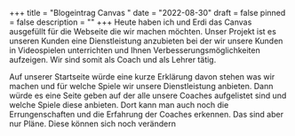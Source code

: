 +++
title = "Blogeintrag Canvas "
date = "2022-08-30"
draft = false
pinned = false
description = ""
+++
Heute haben ich und Erdi das Canvas ausgefüllt für die Webseite die wir machen möchten. Unser Projekt ist es unseren Kunden eine Dienstleistung anzubieten bei der wir unsere Kunden in Videospielen unterrichten und Ihnen  Verbesserungsmöglichkeiten aufzeigen. Wir sind somit als Coach und als Lehrer tätig. 


Auf unserer Startseite würde eine kurze Erklärung davon stehen was wir machen und für welche Spiele wir unsere Dienstleistung anbieten. Dann würde es eine Seite geben auf der alle unsere Coaches aufgelistet sind und welche Spiele diese anbieten. Dort kann man auch noch die Errungenschaften und die Erfahrung der Coaches erkennen. Das sind aber nur Pläne. Diese können sich noch verändern